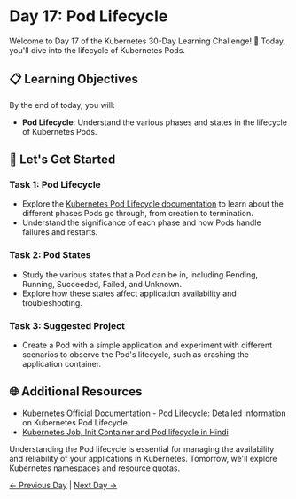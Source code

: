 # Day 17: Pod Lifecycle


Welcome to Day 17 of the Kubernetes 30-Day Learning Challenge! 🚀 Today, you'll dive into the lifecycle of Kubernetes Pods.

## 📋 Learning Objectives

By the end of today, you will:
- **Pod Lifecycle**: Understand the various phases and states in the lifecycle of Kubernetes Pods.

## 🚀 Let's Get Started

### Task 1: Pod Lifecycle
- Explore the [Kubernetes Pod Lifecycle documentation](https://kubernetes.io/docs/concepts/workloads/pods/pod-lifecycle/) to learn about the different phases Pods go through, from creation to termination.
- Understand the significance of each phase and how Pods handle failures and restarts.

### Task 2: Pod States
- Study the various states that a Pod can be in, including Pending, Running, Succeeded, Failed, and Unknown.
- Explore how these states affect application availability and troubleshooting.

### Task 3: Suggested Project
- Create a Pod with a simple application and experiment with different scenarios to observe the Pod's lifecycle, such as crashing the application container.

## 🌐 Additional Resources

- [Kubernetes Official Documentation - Pod Lifecycle](https://kubernetes.io/docs/concepts/workloads/pods/pod-lifecycle/): Detailed information on Kubernetes Pod Lifecycle.
- [Kubernetes Job, Init Container and Pod lifecycle in Hindi](https://youtu.be/BqHAoaXbz1A?si=Fd-mU-jNzaM2Fb7G)

Understanding the Pod lifecycle is essential for managing the availability and reliability of your applications in Kubernetes. Tomorrow, we'll explore Kubernetes namespaces and resource quotas.

[← Previous Day](../Day16/README.md) | [Next Day →](../Day18/README.md)
